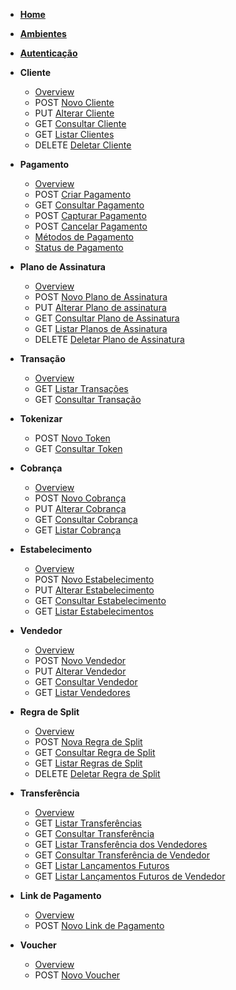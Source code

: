 <!-- docs/pt-br/_sidebar.md -->
<!--* <span class="verb httpGET">GET</span> [Guia](pt-br/guide.md)-->

* [**Home**](/)
* [**Ambientes**](pt-br/environment.md)
* [**Autenticação**](pt-br/auth.md)

* **Cliente**
    * [Overview](pt-br/customer?id=overview)
    * <span class="verb httpPOST">POST</span> [Novo Cliente](pt-br/customer?id=novo-cliente)
    * <span class="verb httpPUT">PUT</span> [Alterar Cliente](pt-br/customer?id=alterar-cliente)
    * <span class="verb httpGET">GET</span> [Consultar Cliente](pt-br/customer?id=consultar-cliente)
    * <span class="verb httpGET">GET</span> [Listar Clientes](pt-br/customer?id=listar-clientes)
    * <span class="verb httpDELETE">DELETE</span> [Deletar Cliente](pt-br/customer?id=deletar-cliente)
    

* **Pagamento**
    * [Overview](pt-br/payment?id=overview)
    * <span class="verb httpPOST">POST</span> [Criar Pagamento](pt-br/payment?id=criar-pagamento)
    * <span class="verb httpGET">GET</span> [Consultar Pagamento](pt-br/payment?id=consultar-pagamento-sonda)
    * <span class="verb httpPOST">POST</span> [Capturar Pagamento](pt-br/payment?id=capturar-pagamento)
    * <span class="verb httpPOST">POST</span> [Cancelar Pagamento](pt-br/payment?id=cancelar-pagamento)
    * [Métodos de Pagamento](pt-br/payment_methods?id=metodos-de-pagamento)
    * [Status de Pagamento](pt-br/payment_status?id=status-de-pagamento)

* **Plano de Assinatura**
    * [Overview](pt-br/subscription_plan?id=overview)
    * <span class="verb httpPOST">POST</span> [Novo Plano de Assinatura](pt-br/subscription_plan?id=novo-plano-de-assinatura)
    * <span class="verb httpPUT">PUT</span> [Alterar Plano de assinatura](pt-br/subscription_plan?id=alterar-plano-de-assinatura)
    * <span class="verb httpGET">GET</span> [Consultar Plano de Assinatura](pt-br/subscription_plan?id=consultar-plano-de-assinatura)
    * <span class="verb httpGET">GET</span> [Listar Planos de Assinatura](pt-br/subscription_plan?id=listar-plano-de-assinatura)
    * <span class="verb httpDELETE">DELETE</span> [Deletar Plano de Assinatura](pt-br/subscription_plan?id=deletar-plano-de-assinatura)

* **Transação**
    * [Overview](pt-br/transaction?id=overview)
    * <span class="verb httpGET">GET</span> [Listar Transações](pt-br/transaction?id=listar-transações)
    * <span class="verb httpGET">GET</span> [Consultar Transação](pt-br/transaction?id=consultar-transação)
* **Tokenizar**
    * <span class="verb httpPOST">POST</span> [Novo Token](pt-br/token?id=novo-token)
    * <span class="verb httpGET">GET</span> [Consultar Token](pt-br/token?id=consultar-token)
* **Cobrança**
    * [Overview](pt-br/charge?id=overview)
    * <span class="verb httpPOST">POST</span> [Novo Cobrança](pt-br/charge?id=nova-cobrança)
    * <span class="verb httpPUT">PUT</span> [Alterar Cobrança](pt-br/charge?id=alterar-cobrança)
    * <span class="verb httpGET">GET</span> [Consultar Cobrança](pt-br/charge?id=consultar-cobrança)
    * <span class="verb httpGET">GET</span> [Listar Cobrança](pt-br/charge?id=listar-cobrança)
* **Estabelecimento**
    * [Overview](pt-br/merchant.md)
    * <span class="verb httpPOST">POST</span> [Novo Estabelecimento](pt-br/merchant?id=novo-estabelecimento)
    * <span class="verb httpPUT">PUT</span> [Alterar Estabelecimento](pt-br/merchant?id=alterar-estabelecimento)
    * <span class="verb httpGET">GET</span> [Consultar Estabelecimento](pt-br/merchant?id=consultar-estabelecimento)
    * <span class="verb httpGET">GET</span> [Listar Estabelecimentos](pt-br/merchant?id=listar-estabelecimentos)
* **Vendedor**
    * [Overview](pt-br/sellers?id=overview)
    * <span class="verb httpPOST">POST</span> [Novo Vendedor](pt-br/sellers?id=registrar-novo-vendedor)
    * <span class="verb httpPUT">PUT</span> [Alterar Vendedor](pt-br/sellers?id=alterar-vendedor)
    * <span class="verb httpGET">GET</span> [Consultar Vendedor](pt-br/sellers?id=consultar-vendedor)
    * <span class="verb httpGET">GET</span> [Listar Vendedores](pt-br/sellers?id=listar-vendedores)
* **Regra de Split**
    * [Overview](pt-br/splitrules?id=overview)
    * <span class="verb httpPOST">POST</span> [Nova Regra de Split](pt-br/splitrules?id=nova-regra-de-split)
    * <span class="verb httpGET">GET</span> [Consultar Regra de Split](pt-br/splitrules?id=consultar-regra-de-split)
    * <span class="verb httpGET">GET</span> [Listar Regras de Split](pt-br/splitrules?id=listar-regras-de-split)
    * <span class="verb httpDELETE">DELETE</span> [Deletar Regra de Split](pt-br/splitrules?id=deletar-regra-de-split)
* **Transferência**
    * [Overview](pt-br/transfers?id=overview)
    * <span class="verb httpGET">GET</span> [Listar Transferências](pt-br/transfers?id=listar-transferências)
    * <span class="verb httpGET">GET</span> [Consultar Transferência](pt-br/transfers?id=consultar-transferência)
    * <span class="verb httpGET">GET</span> [Listar Transferência dos Vendedores](pt-br/transfers?id=listar-transferência-dos-vendedores)
    * <span class="verb httpGET">GET</span> [Consultar Transferência de Vendedor](pt-br/transfers?id=consultar-transferência-de-vendedor)
    * <span class="verb httpGET">GET</span> [Listar Lançamentos Futuros](pt-br/future_transfers?id=listar-lançamentos-futuros)
    * <span class="verb httpGET">GET</span> [Listar Lançamentos Futuros de Vendedor](pt-br/future_transfers?id=listar-lançamentos-futuros-de-vendedor)
* **Link de Pagamento**
    * [Overview](pt-br/linkdepagamento?id=overview)
    * <span class="verb httpPOST">POST</span> [Novo Link de Pagamento](pt-br/linkdepagamento?id=novo-link-de-pagamento)
* **Voucher**
    * [Overview](pt-br/voucher?id=overview)
    * <span class="verb httpPOST">POST</span> [Novo Voucher](pt-br/voucher?id=novo-voucher)